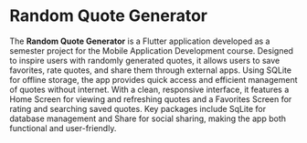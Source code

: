 # Random Quote Generator #

The **Random Quote Generator** is a Flutter application developed as a semester project for the Mobile Application Development course. Designed to inspire users with randomly generated quotes, it allows users to save favorites, rate quotes, and share them through external apps. Using SQLite for offline storage, the app provides quick access and efficient management of quotes without internet. With a clean, responsive interface, it features a Home Screen for viewing and refreshing quotes and a Favorites Screen for rating and searching saved quotes. Key packages include SqLite for database management and Share for social sharing, making the app both functional and user-friendly.
